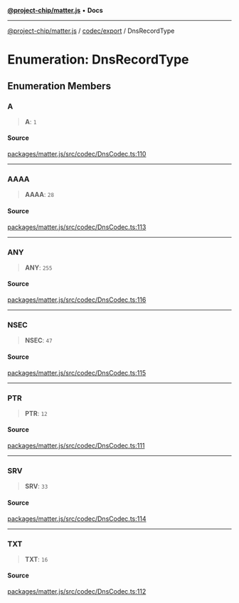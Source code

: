 [**@project-chip/matter.js**](../../../README.md) • **Docs**

***

[@project-chip/matter.js](../../../modules.md) / [codec/export](../README.md) / DnsRecordType

# Enumeration: DnsRecordType

## Enumeration Members

### A

> **A**: `1`

#### Source

[packages/matter.js/src/codec/DnsCodec.ts:110](https://github.com/project-chip/matter.js/blob/7a8cbb56b87d4ccf34bec5a9a95ab40a1711324f/packages/matter.js/src/codec/DnsCodec.ts#L110)

***

### AAAA

> **AAAA**: `28`

#### Source

[packages/matter.js/src/codec/DnsCodec.ts:113](https://github.com/project-chip/matter.js/blob/7a8cbb56b87d4ccf34bec5a9a95ab40a1711324f/packages/matter.js/src/codec/DnsCodec.ts#L113)

***

### ANY

> **ANY**: `255`

#### Source

[packages/matter.js/src/codec/DnsCodec.ts:116](https://github.com/project-chip/matter.js/blob/7a8cbb56b87d4ccf34bec5a9a95ab40a1711324f/packages/matter.js/src/codec/DnsCodec.ts#L116)

***

### NSEC

> **NSEC**: `47`

#### Source

[packages/matter.js/src/codec/DnsCodec.ts:115](https://github.com/project-chip/matter.js/blob/7a8cbb56b87d4ccf34bec5a9a95ab40a1711324f/packages/matter.js/src/codec/DnsCodec.ts#L115)

***

### PTR

> **PTR**: `12`

#### Source

[packages/matter.js/src/codec/DnsCodec.ts:111](https://github.com/project-chip/matter.js/blob/7a8cbb56b87d4ccf34bec5a9a95ab40a1711324f/packages/matter.js/src/codec/DnsCodec.ts#L111)

***

### SRV

> **SRV**: `33`

#### Source

[packages/matter.js/src/codec/DnsCodec.ts:114](https://github.com/project-chip/matter.js/blob/7a8cbb56b87d4ccf34bec5a9a95ab40a1711324f/packages/matter.js/src/codec/DnsCodec.ts#L114)

***

### TXT

> **TXT**: `16`

#### Source

[packages/matter.js/src/codec/DnsCodec.ts:112](https://github.com/project-chip/matter.js/blob/7a8cbb56b87d4ccf34bec5a9a95ab40a1711324f/packages/matter.js/src/codec/DnsCodec.ts#L112)
